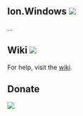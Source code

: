 Ion.Windows ![](https://img.shields.io/badge/style-1.0-blue.svg?style=flat&label=Version)
---
...

Wiki ![](https://img.shields.io/badge/style-Coming%20soon!-red.svg?style=flat&label=)
---
For help, visit the [wiki](https://github.com/ionsharp/Ion.Windows/wiki).

Donate
---
[![](https://www.paypalobjects.com/en_US/i/btn/btn_donateCC_LG.gif)](https://www.paypal.com/cgi-bin/webscr?cmd=_s-xclick&hosted_button_id=AJJG6PWLBYQNG)